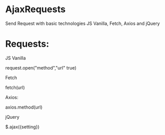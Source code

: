 # AjaxRequests
Send Request with basic technologies JS Vanilla, Fetch, Axios and jQuery

# Requests:

JS Vanilla

request.open("method","url" true)


Fetch

fetch(url)


Axios:

axios.method(url)


jQuery

$.ajax({setting})
